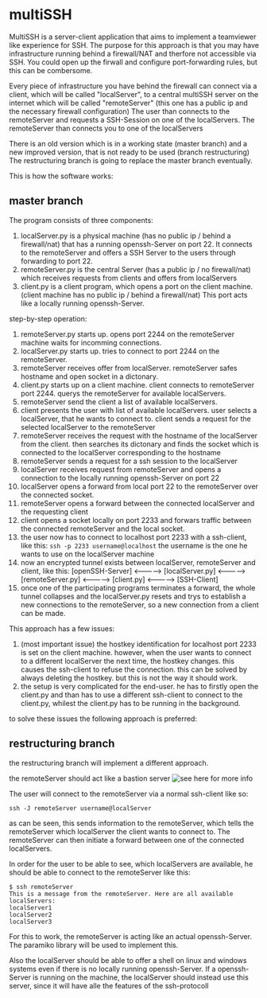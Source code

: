 # multiSSH

MultiSSH is a server-client application that aims to implement a
teamviewer like experience for SSH. The purpose for this approach is
that you may have infrastructure running behind a firewall/NAT and
therfore not accessible via SSH. You could open up the firwall and
configure port-forwarding rules, but this can be combersome.

Every piece of infrastructure you have behind the firewall can connect
via a client, which will be called "localServer", to a central multiSSH
server on the internet which will be called "remoteServer" (this one has
a public ip and the necessary firewall configuration) The user than
connects to the remoteServer and requests a SSH-Session on one of the
localServers. The remoteServer than connects you to one of the
localServers

There is an old version which is in a working state (master branch) and
a new improved version, that is not ready to be used (branch
restructuring) The restructuring branch is going to replace the master
branch eventually.

This is how the software works:

## master branch

The program consists of three components:

1. localServer.py is a physical machine (has no public ip / behind a
   firewall/nat) that has a running openssh-Server on port 22. It
   connects to the remoteServer and offers a SSH Server to the users
   through forwarding to port 22.
2. remoteServer.py is the central Server (has a public ip / no
   firewall/nat) which receives requests from clients and offers from
   localServers
3. client.py is a client program, which opens a port on the client
   machine. (client machine has no public ip / behind a firewall/nat)
   This port acts like a locally running openssh-Server.

step-by-step operation:

1. remoteServer.py starts up. opens port 2244 on the remoteServer
   machine waits for incomming connections.
2. localServer.py starts up. tries to connect to port 2244 on the
   remoteServer.
3. remoteServer receives offer from localServer. remoteServer safes
   hostname and open socket in a dictonary.
4. client.py starts up on a client machine. client connects to
   remoteServer port 2244. querys the remoteServer for available
   localServers.
5. remoteServer send the client a list of available localServers.
6. client presents the user with list of available localServers. user
   selects a localServer, that he wants to connect to. client sends a
   request for the selected localServer to the remoteServer
7. remoteServer receives the request with the hostname of the
   localServer from the client. then searches its dictonary and finds
   the socket which is connected to the localServer corresponding to the
   hostname
8. remoteServer sends a request for a ssh session to the localServer
9. localServer receives request from remoteServer and opens a connection
   to the locally running openssh-Server on port 22
10. localServer opens a forward from local port 22 to the remoteServer
    over the connected socket.
11. remoteServer opens a forward between the connected localServer and
    the requesting client
12. client opens a socket locally on port 2233 and forwars traffic
    between the connected remoteServer and the local socket.
13. the user now has to connect to localhost port 2233 with a
    ssh-client, like this: `ssh -p 2233 username@localhost` the username
    is the one he wants to use on the localServer machine
14. now an encrypted tunnel exists between localServer, remoteServer and
    client, like this: [openSSH-Server] <-----> [localServer.py] <----->
    [remoteServer.py] <-----> [client.py] <-----> [SSH-Client]
15. once one of the participating programs terminates a forward, the
    whole tunnel collapses and the localServer.py resets and trys to
    establish a new connections to the remoteServer, so a new connection
    from a client can be made.

This approach has a few issues:

1. (most important issue) the hostkey identification for localhost port
   2233 is set on the client machine. however, when the user wants to
   connect to a different localServer the next time, the hostkey
   changes. this causes the ssh-client to refuse the connection. this
   can be solved by always deleting the hostkey. but this is not the way
   it should work.
2. the setup is very complicated for the end-user. he has to firstly
   open the client.py and than has to use a different ssh-client to
   connect to the client.py, whilest the client.py has to be running in
   the background.

to solve these issues the following approach is preferred:

## restructuring branch

the restructuring branch will implement a different approach.

the remoteServer should act like a bastion server
![see here for more info]("https://www.redhat.com/sysadmin/ssh-proxy-bastion-proxyjump")

The user will connect to the remoteServer via a normal ssh-client like
so:

`ssh -J remoteServer username@localServer`

as can be seen, this sends information to the remoteServer, which tells
the remoteServer which localServer the client wants to connect to. The
remoteServer can then initiate a forward between one of the connected
localServers.

In order for the user to be able to see, which localServers are
available, he should be able to connect to the remoteServer like this:

```
$ ssh remoteServer
This is a message from the remoteServer. Here are all available localServers:
localServer1
localServer2
localServer3
```

For this to work, the remoteServer is acting like an actual
openssh-Server. The paramiko library will be used to implement this.

Also the localServer should be able to offer a shell on linux and
windows systems even if there is no locally running openssh-Server. If a
openssh-Server is running on the machine, the localServer should instead
use this server, since it will have alle the features of the
ssh-protocoll
